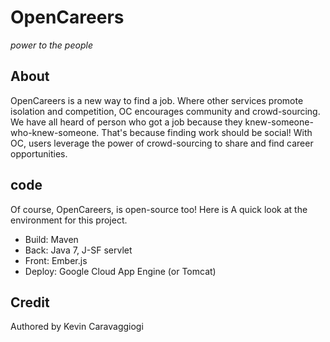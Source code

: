 # OpenCareers
_power to the people_

## About
OpenCareers is a new way to find a job. Where other services
promote isolation and competition, OC encourages community
and crowd-sourcing. We have all heard of person who got a
job because they knew-someone-who-knew-someone. That's because
finding work should be social! With OC, users leverage the
power of crowd-sourcing to share and find career opportunities.

## code
Of course, OpenCareers, is open-source too! Here is A 
quick look at the environment for this project.  
* Build: Maven
* Back: Java 7, J-SF servlet
* Front: Ember.js
* Deploy: Google Cloud App Engine (or Tomcat)

## Credit
Authored by Kevin Caravaggiogi